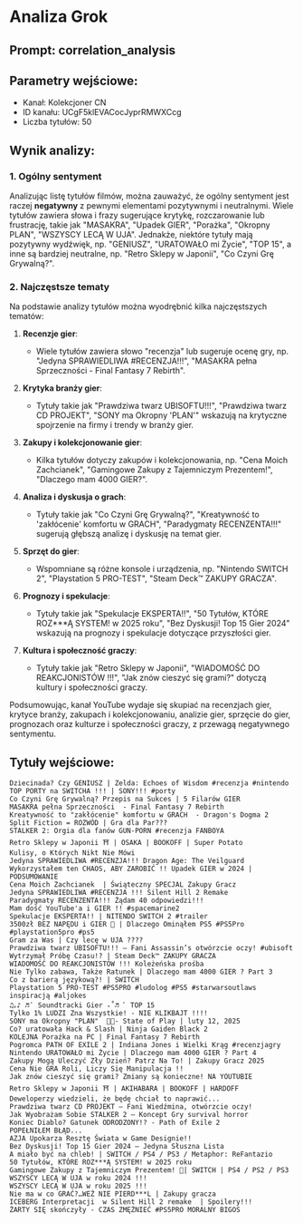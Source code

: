 # Analiza Grok
## Prompt: correlation_analysis
## Parametry wejściowe:
- Kanał: Kolekcjoner CN
- ID kanału: UCgF5klEVACocJyprRMWXCcg
- Liczba tytułów: 50

## Wynik analizy:

### 1. Ogólny sentyment

Analizując listę tytułów filmów, można zauważyć, że ogólny sentyment jest raczej **negatywny** z pewnymi elementami pozytywnymi i neutralnymi. Wiele tytułów zawiera słowa i frazy sugerujące krytykę, rozczarowanie lub frustrację, takie jak "MASAKRA", "Upadek GIER", "Porażka", "Okropny PLAN", "WSZYSCY LECĄ W UJA". Jednakże, niektóre tytuły mają pozytywny wydźwięk, np. "GENIUSZ", "URATOWAŁO mi Życie", "TOP 15", a inne są bardziej neutralne, np. "Retro Sklepy w Japonii", "Co Czyni Grę Grywalną?".

### 2. Najczęstsze tematy

Na podstawie analizy tytułów można wyodrębnić kilka najczęstszych tematów:

1. **Recenzje gier**:
   - Wiele tytułów zawiera słowo "recenzja" lub sugeruje ocenę gry, np. "Jedyna SPRAWIEDLIWA #RECENZJA!!!", "MASAKRA pełna Sprzeczności - Final Fantasy 7 Rebirth".

2. **Krytyka branży gier**:
   - Tytuły takie jak "Prawdziwa twarz UBISOFTU!!!", "Prawdziwa twarz CD PROJEKT", "SONY ma Okropny 'PLAN'" wskazują na krytyczne spojrzenie na firmy i trendy w branży gier.

3. **Zakupy i kolekcjonowanie gier**:
   - Kilka tytułów dotyczy zakupów i kolekcjonowania, np. "Cena Moich Zachcianek", "Gamingowe Zakupy z Tajemniczym Prezentem!", "Dlaczego mam 4000 GIER?".

4. **Analiza i dyskusja o grach**:
   - Tytuły takie jak "Co Czyni Grę Grywalną?", "Kreatywność to 'zakłócenie' komfortu w GRACH", "Paradygmaty RECENZENTA!!!" sugerują głębszą analizę i dyskusję na temat gier.

5. **Sprzęt do gier**:
   - Wspomniane są różne konsole i urządzenia, np. "Nintendo SWITCH 2", "Playstation 5 PRO-TEST", "Steam Deck™ ZAKUPY GRACZA".

6. **Prognozy i spekulacje**:
   - Tytuły takie jak "Spekulacje EKSPERTA!!", "50 Tytułów, KTÓRE ROZ***Ą SYSTEM! w 2025 roku", "Bez Dyskusji! Top 15 Gier 2024" wskazują na prognozy i spekulacje dotyczące przyszłości gier.

7. **Kultura i społeczność graczy**:
   - Tytuły takie jak "Retro Sklepy w Japonii", "WIADOMOŚĆ DO REAKCJONISTÓW !!!", "Jak znów cieszyć się grami?" dotyczą kultury i społeczności graczy.

Podsumowując, kanał YouTube wydaje się skupiać na recenzjach gier, krytyce branży, zakupach i kolekcjonowaniu, analizie gier, sprzęcie do gier, prognozach oraz kulturze i społeczności graczy, z przewagą negatywnego sentymentu.

## Tytuły wejściowe:
```
Dziecinada? Czy GENIUSZ | Zelda: Echoes of Wisdom #recenzja #nintendo
TOP PORTY na SWITCHA !!! | SONY!!! #porty
Co Czyni Grę Grywalną? Przepis na Sukces | 5 Filarów GIER
MASAKRA pełna Sprzeczności  - Final Fantasy 7 Rebirth
Kreatywność to "zakłócenie" komfortu w GRACH  - Dragon's Dogma 2
Split Fiction = ROZWÓD | Gra dla Par???
STALKER 2: Orgia dla fanów GUN-PORN #recenzja FANBOYA
Retro Sklepy w Japonii ⛩️ | OSAKA | BOOKOFF | Super Potato
Kulisy, o Których Nikt Nie Mówi
Jedyna SPRAWIEDLIWA #RECENZJA!!! Dragon Age: The Veilguard
Wykorzystałem ten CHAOS, ABY ZAROBIĆ !! Upadek GIER w 2024 | PODSUMOWANIE
Cena Moich Zachcianek  | Świąteczny SPECJAL Zakupy Gracz
Jedyna SPRAWIEDLIWA #RECENZJA !!! Silent Hill 2 Remake
Paradygmaty RECENZENTA!!! Żądam 40 odpowiedzi!!!
Mam dość YouTube'a i GIER !! #spacemarine2
Spekulacje EKSPERTA!! | NITENDO SWITCH 2 #trailer
3500zł BEZ NAPĘDU i GIER 🤣 | Dlaczego Ominąłem PS5 #PS5Pro #playstation5pro #ps5
Gram za Was | Czy lecę w UJA ????
Prawdziwa twarz UBISOFTU!!! – Fani Assassin’s otwórzcie oczy! #ubisoft
Wytrzymał Próbę Czasu!? | Steam Deck™ ZAKUPY GRACZA
WIADOMOŚĆ DO REAKCJONISTÓW !!! Koleżeńska prośba
Nie Tylko zabawa, Także Ratunek | Dlaczego mam 4000 GIER ? Part 3
Co z barierą językową?! | SWITCH
Playstation 5 PRO-TEST #PS5PRO #ludolog #PS5 #starwarsoutlaws inspiracją #aljokes
♫｡♪ ♬ ﾟ Soundtracki Gier ₊˚♬ ﾟ TOP 15
Tylko 1% LUDZI Zna Wszystkie! - NIE KLIKBAJT !!!!
SONY ma Okropny "PLAN"  🤣🤣- State of Play | luty 12, 2025
Co? uratowała Hack & Slash | Ninja Gaiden Black 2
KOLEJNA Porażka na PC | Final Fantasy 7 Rebirth
Pogromca PATH OF EXILE 2 | Indiana Jones i Wielki Krąg #recenzjagry
Nintendo URATOWAŁO mi Życie | Dlaczego mam 4000 GIER ? Part 4
Zakupy Mogą Uleczyć Zły Dzień? Patrz Na To! | Zakupy Gracz 2025
Cena Nie GRA Roli, Liczy Się Manipulacja !!
Jak znów cieszyć się grami? Zmiany są konieczne! NA YOUTUBIE
Retro Sklepy w Japonii ⛩️ | AKIHABARA | BOOKOFF | HARDOFF
Deweloperzy wiedzieli, że będę chciał to naprawić...
Prawdziwa twarz CD PROJEKT – Fani Wiedźmina, otwórzcie oczy!
Jak Wyobrażam Sobie STALKER 2 – Koncept Gry survival horror
Koniec Diablo? Gatunek ODRODZONY!? - Path of Exile 2
POPEŁNIŁEM BŁĄD...
AZJA Upokarza Resztę Świata w Game Designie!!
Bez Dyskusji! Top 15 Gier 2024 – Jedyna Słuszna Lista
A miało być na chleb! | SWITCH / PS4 / PS3 / Metaphor: ReFantazio
50 Tytułów, KTÓRE ROZ***Ą SYSTEM! w 2025 roku
Gamingowe Zakupy z Tajemniczym Prezentem! 🎁| SWITCH | PS4 / PS2 / PS3
WSZYSCY LECĄ W UJA w roku 2024 !!!
WSZYSCY LECĄ W UJA w roku 2025 !!!
Nie ma w co GRAĆ?…WEŹ NIE PIERD***L | Zakupy gracza
ICEBERG Interpretacji  w Silent Hill 2 remake  | Spoilery!!!
ŻARTY SIĘ skończyły - CZAS ZMĘŻNIEĆ #PS5PRO MORALNY BIGOS
```
